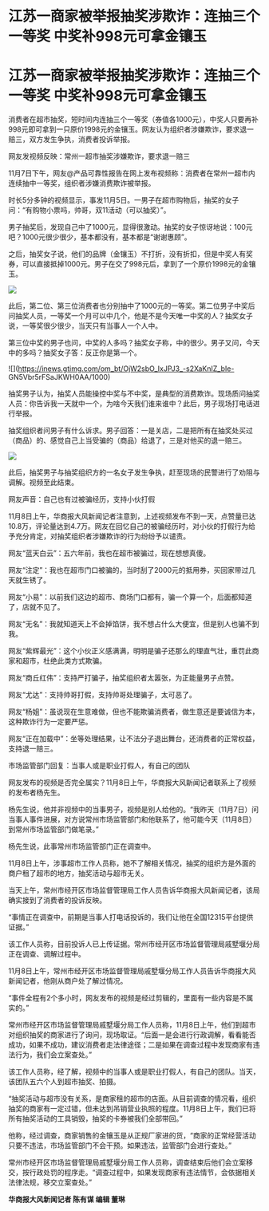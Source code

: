# 江苏一商家被举报抽奖涉欺诈：连抽三个一等奖 中奖补998元可拿金镶玉

# 江苏一商家被举报抽奖涉欺诈：连抽三个一等奖 中奖补998元可拿金镶玉

消费者在超市抽奖，短时间内连抽三个一等奖（券值各1000元），中奖人只要再补998元即可拿到一只原价1998元的金镶玉。网友认为组织者涉嫌欺诈，要求退一赔三，双方发生争执，消费者投诉举报。

网友发视频反映：常州一超市抽奖涉嫌欺诈，要求退一赔三

11月7日下午，网友@产品可靠性报告在网上发布视频称：消费者在常州一超市内连续抽中一等奖，组织者涉嫌消费欺诈被举报。

时长5分多钟的视频显示，事发11月5日。一男子在超市购物后，抽奖的女子问：“有购物小票吗，帅哥，双11活动（可以抽奖）”。

男子抽奖后，发现自己中了1000元，显得很激动。抽奖的女子惊讶地说：100元吧？1000元很少很少，基本都没有，基本都是“谢谢惠顾”。

之后，抽奖女子说，他们的品牌（金镶玉）不打折，没有折扣，但是中奖人有奖券，可以直接抵掉1000元。男子在交了998元后，拿到了一个原价1998元的金镶玉。

![](https://inews.gtimg.com/om_bt/OzYti0zBsPggqBe6fDL5r9ujdYuCD0tgQCNQtPD1N98-UAA/1000)

此后，第二位、第三位消费者也分别抽中了1000元的一等奖。第二位男子中奖后问抽奖人员，一等奖一个月可以中几个，他是不是今天唯一中奖的人？抽奖女子说，一等奖很少很少，当天只有当事人一个人中。

第三位中奖的男子也问，中奖的人多吗？抽奖女子称，中的很少。男子又问，今天中的多吗？抽奖女子答：反正你是第一个。

![](https://inews.gtimg.com/om_bt/OjW2sbO_IxJPJ3_-s2XaKnIZ_bIe-
GN5Vbr5rFSaJKWH0AA/1000)

抽奖男子认为，抽奖人员能操控中奖与不中奖，是典型的消费欺诈。现场质问抽奖人员：你告诉我一天就中一个，为啥今天我们谁来谁中？此后，男子现场打电话进行举报。

抽奖组织者问男子有什么诉求。男子回答：一是关店，二是把所有在抽奖处买过（商品）的、感觉自己上当受骗的（商品）给退了，三是对他买的退一赔三。

![](https://inews.gtimg.com/om_bt/OokR-G9GyZpEqz9PybvDvbc4OSVTw79tGYFVdknlPrTBUAA/1000)

此后，抽奖男子与抽奖组织方的一名女子发生争执，赶至现场的民警进行了劝阻与调解。视频至此结束。

网友声音：自己也有过被骗经历，支持小伙打假

11月8日上午，华商报大风新闻记者注意到，上述视频发布不到一天，点赞量已达10.8万，评论量达到4.7万。网友在回忆自己的被骗经历时，对小伙的打假行为给予充分肯定，对抽奖组织者涉嫌欺诈的行为纷纷予以谴责。

网友“蓝天白云”：五六年前，我也在超市被骗过，现在想想真傻。

网友“注定”：我也在超市门口被骗的，当时刮了2000元的抵用券，买回家带过几天就生锈了。

网友“小易”：以前我们这边的超市、商场门口都有，骗一个算一个，后面都知道了，店就不见了。

网友“无名”：我就知道天上不会掉馅饼，我不想占什么大便宜，但是别人也骗不到我。

网友“紫辉最光”：这个小伙正义感满满，明明是骗子还那么的理直气壮，重罚此商家和超市，杜绝此类方式欺骗。

网友“商丘红伟”：支持严打骗子，抽奖组织者太嚣张，为正能量男子点赞。

网友“尤达”：支持帅哥打假，支持帅哥处理骗子，太可恶了。

网友“杨姐”：虽说现在生意难做，但也不能欺骗消费者，做生意还是要诚信为本，这种欺诈行为一定要严惩。

网友“正在加载中”：坐等处理结果，让不法分子退出舞台，还消费者的正常权益，支持退一赔三。

市场监管部门回复：当事人或是职业打假人，有自己的团队

网友发布的视频是否完全属实？11月8日上午，华商报大风新闻记者联系上了视频的发布者杨先生。

杨先生说，他并非视频中的当事男子，视频是别人给他的。“我昨天（11月7日）问当事人事件进展，对方说常州市场监管部门和他联系了，他可能今天（11月8日）到常州市场监管部门做笔录。”

杨先生说，此事常州市场监管部门正在调查中。

11月8日上午，涉事超市工作人员称，她不了解相关情况，抽奖的组织方是外面的商户租了超市的地方，抽奖活动与超市无关。

当天上午，常州市经开区市场监督管理局工作人员告诉华商报大风新闻记者，该局确实接到了消费者的投诉反映。

“事情正在调查中，前期是当事人打电话投诉的，我们让他在全国12315平台提供证据。”

该工作人员称，目前投诉人已上传证据。常州市经开区市场监督管理局戚墅堰分局正在调查、调解过程中。

11月8日上午，常州市经开区市场监督管理局戚墅堰分局工作人员告诉华商报大风新闻记者，他刚从商户处了解过情况。

“事件全程有2个多小时，网友发布的视频是经过剪辑的，里面有一些内容是不属实的。”

常州市经开区市场监督管理局戚墅堰分局工作人员称，11月8日上午，他们到超市对组织抽奖的商家进行了询问，现场取证。“后面一是会进行行政调解，看看能否成功，如果不成功，建议消费者走法律途径；二是如果在调查过程中发现商家有违法行为，我们会立案查处。”

该工作人员称，经了解，视频中的当事人或是职业打假人，有自己的团队。当天，该团队五六个人到超市抽奖、拍摄。

“抽奖活动与超市没有关系，是商家租的超市的店面。从目前调查的情况看，组织抽奖的商家有一定过错，但未达到吊销营业执照的程度。11月8日上午，我们已将所有抽奖活动的工具销毁，抽奖的卡券被我们全部带回。”

他称，经过调查，商家销售的金镶玉是从正规厂家进的货，“商家的正常经营活动只要不违法，市场监管部门不会干预。如果违法，监管部门会进行查处。”

常州市经开区市场监督管理局戚墅堰分局工作人员称，调查结束后他们会立案移交，按行政处罚的程序走。“调查过程中，如果发现商家有违法情节，会依据相关法律法规，移交立案查处。”

**华商报大风新闻记者 陈有谋 编辑 董琳**

